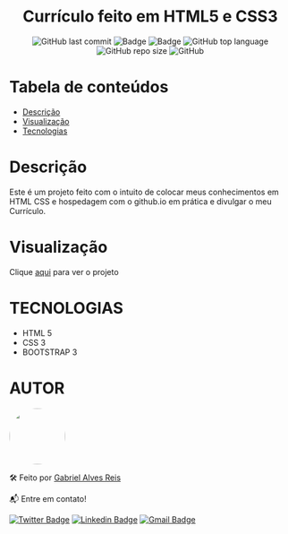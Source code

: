 <H1 align="center">Currículo feito em HTML5 e CSS3</H1>

<div align="center">

![GitHub last commit](https://img.shields.io/github/last-commit/Gabiruu/gabiruu.github.io?color=GREEN)
![Badge](https://img.shields.io/badge/HTML-5-blue)
![Badge](https://img.shields.io/badge/CSS-3-blue)
![GitHub top language](https://img.shields.io/github/languages/top/Gabiruu/gabiruu.github.io)
![GitHub repo size](https://img.shields.io/github/repo-size/gabiruu/gabiruu.github.io)
![GitHub](https://img.shields.io/github/license/gabiruu/Produtos-MVC-POO)

#

</div>

# Tabela de conteúdos

<!--ts-->

- [Descrição](#Descrição)
- [Visualização](#Visualização)
- [Tecnologias](#tecnologias)

<!--te-->

# Descrição

Este é um projeto feito com o intuito de colocar meus conhecimentos em HTML CSS e hospedagem com o github.io em prática e divulgar o meu Currículo.

# Visualização

Clique [aqui](https://gabiruu.github.io/) para ver o projeto

# TECNOLOGIAS

- HTML 5
- CSS 3
- BOOTSTRAP 3

# AUTOR

<a href="https://github.com/Gabiruu">
 <img style="border-radius: 50%;" src="https://avatars3.githubusercontent.com/u/38928677?s=460&u=61b426b901b8fe02e12019b1fdb67bf0072d4f00&v=4" width="100px;" alt=""/>
</a>

🛠️ Feito por <a href="https://github.com/Gabiruu/" alt="">Gabriel Alves Reis</a>

📬 Entre em contato!

[![Twitter Badge](https://img.shields.io/badge/-@Gabirutts-1ca0f1?style=flat-square&labelColor=1ca0f1&logo=twitter&logoColor=white&link=https://twitter.com/Gabirutts)](https://twitter.com/Gabirutts)
[![Linkedin Badge](https://img.shields.io/badge/-Gabriel-blue?style=flat-square&logo=Linkedin&logoColor=white&link=https://www.linkedin.com/in/gabriel-alves-846b92164/)](https://www.linkedin.com/in/gabriel-alves-846b92164/)
[![Gmail Badge](https://img.shields.io/badge/-gaalvesreis@gmail.com-c14438?style=flat-square&logo=Gmail&logoColor=white&link=mailto:gaalvesreis@gmail.com)](mailto:gaalvesreis@gmail.com)
